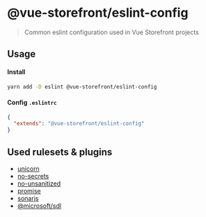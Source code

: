 # @vue-storefront/eslint-config

> Common eslint configuration used in Vue Storefront projects

## Usage

#### Install
```bash
yarn add -D eslint @vue-storefront/eslint-config
```

#### Config `.eslintrc`
```json
{
  "extends": "@vue-storefront/eslint-config"
}
```

## Used rulesets & plugins

- [unicorn](https://github.com/sindresorhus/eslint-plugin-unicorn)
- [no-secrets](https://github.com/nickdeis/eslint-plugin-no-secrets)
- [no-unsanitized](https://github.com/mozilla/eslint-plugin-no-unsanitized)
- [promise](https://github.com/eslint-community/eslint-plugin-promise)
- [sonarjs](https://github.com/SonarSource/eslint-plugin-sonarjs)
- [@microsoft/sdl](https://github.com/microsoft/eslint-plugin-sdl)